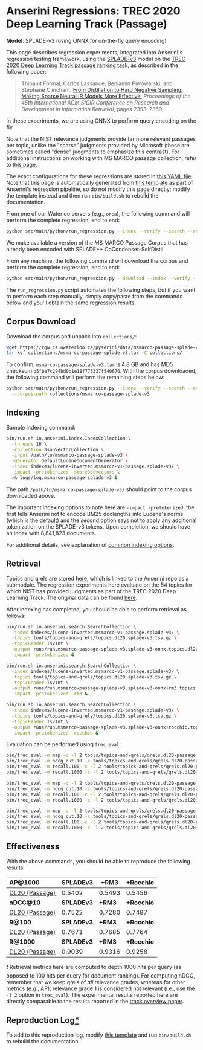 # Anserini Regressions: TREC 2020 Deep Learning Track (Passage)

**Model**: SPLADE-v3 (using ONNX for on-the-fly query encoding)

This page describes regression experiments, integrated into Anserini's regression testing framework, using the [SPLADE-v3](https://huggingface.co/naver/splade-v3) model on the [TREC 2020 Deep Learning Track passage ranking task](https://trec.nist.gov/data/deep2019.html), as described in the following paper:

> Thibault Formal, Carlos Lassance, Benjamin Piwowarski, and Stéphane Clinchant. [From Distillation to Hard Negative Sampling: Making Sparse Neural IR Models More Effective.](https://dl.acm.org/doi/10.1145/3477495.3531857) _Proceedings of the 45th International ACM SIGIR Conference on Research and Development in Information Retrieval_, pages 2353–2359.

In these experiments, we are using ONNX to perform query encoding on the fly.

Note that the NIST relevance judgments provide far more relevant passages per topic, unlike the "sparse" judgments provided by Microsoft (these are sometimes called "dense" judgments to emphasize this contrast).
For additional instructions on working with MS MARCO passage collection, refer to [this page](../../docs/experiments-msmarco-passage.md).

The exact configurations for these regressions are stored in [this YAML file](../../src/main/resources/regression/dl20-passage.splade-v3.onnx.yaml).
Note that this page is automatically generated from [this template](../../src/main/resources/docgen/templates/dl20-passage.splade-v3.onnx.template) as part of Anserini's regression pipeline, so do not modify this page directly; modify the template instead and then run `bin/build.sh` to rebuild the documentation.

From one of our Waterloo servers (e.g., `orca`), the following command will perform the complete regression, end to end:

```bash
python src/main/python/run_regression.py --index --verify --search --regression dl20-passage.splade-v3.onnx
```

We make available a version of the MS MARCO Passage Corpus that has already been encoded with SPLADE++ CoCondenser-SelfDistil.

From any machine, the following command will download the corpus and perform the complete regression, end to end:

```bash
python src/main/python/run_regression.py --download --index --verify --search --regression dl20-passage.splade-v3.onnx
```

The `run_regression.py` script automates the following steps, but if you want to perform each step manually, simply copy/paste from the commands below and you'll obtain the same regression results.

## Corpus Download

Download the corpus and unpack into `collections/`:

```bash
wget https://rgw.cs.uwaterloo.ca/pyserini/data/msmarco-passage-splade-v3.tar -P collections/
tar xvf collections/msmarco-passage-splade-v3.tar -C collections/
```

To confirm, `msmarco-passage-splade-v3.tar` is 4.8 GB and has MD5 checksum `b5fbe7c294bd0b1e18f773337f540670`.
With the corpus downloaded, the following command will perform the remaining steps below:

```bash
python src/main/python/run_regression.py --index --verify --search --regression dl20-passage.splade-v3.onnx \
  --corpus-path collections/msmarco-passage-splade-v3
```

## Indexing

Sample indexing command:

```bash
bin/run.sh io.anserini.index.IndexCollection \
  -threads 16 \
  -collection JsonVectorCollection \
  -input /path/to/msmarco-passage-splade-v3 \
  -generator DefaultLuceneDocumentGenerator \
  -index indexes/lucene-inverted.msmarco-v1-passage.splade-v3/ \
  -impact -pretokenized -storeDocvectors \
  >& logs/log.msmarco-passage-splade-v3 &
```

The path `/path/to/msmarco-passage-splade-v3/` should point to the corpus downloaded above.

The important indexing options to note here are `-impact -pretokenized`: the first tells Anserini not to encode BM25 doclengths into Lucene's norms (which is the default) and the second option says not to apply any additional tokenization on the SPLADE-v3 tokens.
Upon completion, we should have an index with 8,841,823 documents.

For additional details, see explanation of [common indexing options](../../docs/common-indexing-options.md).

## Retrieval

Topics and qrels are stored [here](https://github.com/castorini/anserini-tools/tree/master/topics-and-qrels), which is linked to the Anserini repo as a submodule.
The regression experiments here evaluate on the 54 topics for which NIST has provided judgments as part of the TREC 2020 Deep Learning Track.
The original data can be found [here](https://trec.nist.gov/data/deep2020.html).

After indexing has completed, you should be able to perform retrieval as follows:

```bash
bin/run.sh io.anserini.search.SearchCollection \
  -index indexes/lucene-inverted.msmarco-v1-passage.splade-v3/ \
  -topics tools/topics-and-qrels/topics.dl20.splade-v3.tsv.gz \
  -topicReader TsvInt \
  -output runs/run.msmarco-passage-splade-v3.splade-v3-onnx.topics.dl20.splade-v3.txt \
  -impact -pretokenized &

bin/run.sh io.anserini.search.SearchCollection \
  -index indexes/lucene-inverted.msmarco-v1-passage.splade-v3/ \
  -topics tools/topics-and-qrels/topics.dl20.splade-v3.tsv.gz \
  -topicReader TsvInt \
  -output runs/run.msmarco-passage-splade-v3.splade-v3-onnx+rm3.topics.dl20.splade-v3.txt \
  -impact -pretokenized -rm3 &

bin/run.sh io.anserini.search.SearchCollection \
  -index indexes/lucene-inverted.msmarco-v1-passage.splade-v3/ \
  -topics tools/topics-and-qrels/topics.dl20.splade-v3.tsv.gz \
  -topicReader TsvInt \
  -output runs/run.msmarco-passage-splade-v3.splade-v3-onnx+rocchio.topics.dl20.splade-v3.txt \
  -impact -pretokenized -rocchio &
```

Evaluation can be performed using `trec_eval`:

```bash
bin/trec_eval -m map -c -l 2 tools/topics-and-qrels/qrels.dl20-passage.txt runs/run.msmarco-passage-splade-v3.splade-v3-onnx.topics.dl20.splade-v3.txt
bin/trec_eval -m ndcg_cut.10 -c tools/topics-and-qrels/qrels.dl20-passage.txt runs/run.msmarco-passage-splade-v3.splade-v3-onnx.topics.dl20.splade-v3.txt
bin/trec_eval -m recall.100 -c -l 2 tools/topics-and-qrels/qrels.dl20-passage.txt runs/run.msmarco-passage-splade-v3.splade-v3-onnx.topics.dl20.splade-v3.txt
bin/trec_eval -m recall.1000 -c -l 2 tools/topics-and-qrels/qrels.dl20-passage.txt runs/run.msmarco-passage-splade-v3.splade-v3-onnx.topics.dl20.splade-v3.txt

bin/trec_eval -m map -c -l 2 tools/topics-and-qrels/qrels.dl20-passage.txt runs/run.msmarco-passage-splade-v3.splade-v3-onnx+rm3.topics.dl20.splade-v3.txt
bin/trec_eval -m ndcg_cut.10 -c tools/topics-and-qrels/qrels.dl20-passage.txt runs/run.msmarco-passage-splade-v3.splade-v3-onnx+rm3.topics.dl20.splade-v3.txt
bin/trec_eval -m recall.100 -c -l 2 tools/topics-and-qrels/qrels.dl20-passage.txt runs/run.msmarco-passage-splade-v3.splade-v3-onnx+rm3.topics.dl20.splade-v3.txt
bin/trec_eval -m recall.1000 -c -l 2 tools/topics-and-qrels/qrels.dl20-passage.txt runs/run.msmarco-passage-splade-v3.splade-v3-onnx+rm3.topics.dl20.splade-v3.txt

bin/trec_eval -m map -c -l 2 tools/topics-and-qrels/qrels.dl20-passage.txt runs/run.msmarco-passage-splade-v3.splade-v3-onnx+rocchio.topics.dl20.splade-v3.txt
bin/trec_eval -m ndcg_cut.10 -c tools/topics-and-qrels/qrels.dl20-passage.txt runs/run.msmarco-passage-splade-v3.splade-v3-onnx+rocchio.topics.dl20.splade-v3.txt
bin/trec_eval -m recall.100 -c -l 2 tools/topics-and-qrels/qrels.dl20-passage.txt runs/run.msmarco-passage-splade-v3.splade-v3-onnx+rocchio.topics.dl20.splade-v3.txt
bin/trec_eval -m recall.1000 -c -l 2 tools/topics-and-qrels/qrels.dl20-passage.txt runs/run.msmarco-passage-splade-v3.splade-v3-onnx+rocchio.topics.dl20.splade-v3.txt
```

## Effectiveness

With the above commands, you should be able to reproduce the following results:

| **AP@1000**                                                                                                  | **SPLADEv3**| **+RM3**  | **+Rocchio**|
|:-------------------------------------------------------------------------------------------------------------|-----------|-----------|-----------|
| [DL20 (Passage)](https://trec.nist.gov/data/deep2020.html)                                                   | 0.5402    | 0.5493    | 0.5456    |
| **nDCG@10**                                                                                                  | **SPLADEv3**| **+RM3**  | **+Rocchio**|
| [DL20 (Passage)](https://trec.nist.gov/data/deep2020.html)                                                   | 0.7522    | 0.7280    | 0.7487    |
| **R@100**                                                                                                    | **SPLADEv3**| **+RM3**  | **+Rocchio**|
| [DL20 (Passage)](https://trec.nist.gov/data/deep2020.html)                                                   | 0.7671    | 0.7685    | 0.7764    |
| **R@1000**                                                                                                   | **SPLADEv3**| **+RM3**  | **+Rocchio**|
| [DL20 (Passage)](https://trec.nist.gov/data/deep2020.html)                                                   | 0.9039    | 0.9316    | 0.9258    |

❗ Retrieval metrics here are computed to depth 1000 hits per query (as opposed to 100 hits per query for document ranking).
For computing nDCG, remember that we keep qrels of _all_ relevance grades, whereas for other metrics (e.g., AP), relevance grade 1 is considered not relevant (i.e., use the `-l 2` option in `trec_eval`).
The experimental results reported here are directly comparable to the results reported in the [track overview paper](https://arxiv.org/abs/2102.07662).

## Reproduction Log[*](../../docs/reproducibility.md)

To add to this reproduction log, modify [this template](../../src/main/resources/docgen/templates/dl20-passage.splade-v3.onnx.template) and run `bin/build.sh` to rebuild the documentation.
